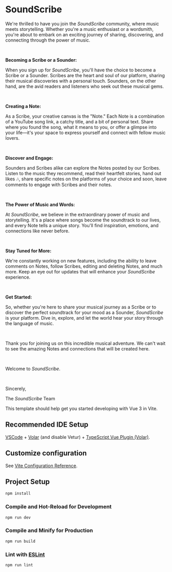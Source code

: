 # SoundScribe

<p>We're thrilled to have you join the <em>SoundScribe</em> community, where music meets storytelling. Whether you're a music enthusiast or a wordsmith, you're about to embark on an exciting journey of sharing, discovering, and connecting through the power of music.</p><p><br></p><p><strong>Becoming a Scribe or a Sounder:</strong></p><p>When you sign up for <em>SoundScribe</em>, you'll have the choice to become a Scribe or a Sounder. Scribes are the heart and soul of our platform, sharing their musical discoveries with a personal touch. Sounders, on the other hand, are the avid readers and listeners who seek out these musical gems.</p><p><br></p><p><strong>Creating a Note:&nbsp;&nbsp;&nbsp;&nbsp;&nbsp;&nbsp;&nbsp;&nbsp;&nbsp;&nbsp;&nbsp;&nbsp;&nbsp;&nbsp;&nbsp;&nbsp;&nbsp;&nbsp;&nbsp;&nbsp;&nbsp;&nbsp;&nbsp;&nbsp;&nbsp;&nbsp;&nbsp;&nbsp;&nbsp;&nbsp;&nbsp;&nbsp;&nbsp;&nbsp;&nbsp;&nbsp;&nbsp;&nbsp;&nbsp;&nbsp;&nbsp;&nbsp;&nbsp;&nbsp;&nbsp;&nbsp;&nbsp;&nbsp;&nbsp;&nbsp;&nbsp;&nbsp;&nbsp;&nbsp;</strong></p><p>As a Scribe, your creative canvas is the "Note." Each Note is a combination of a YouTube song link, a catchy title, and a bit of personal text. Share where you found the song, what it means to you, or offer a glimpse into your life—it's your space to express yourself and connect with fellow music lovers.</p><p><br></p><p><strong>Discover and Engage:</strong></p><p>Sounders and Scribes alike can explore the Notes posted by our Scribes. Listen to the music they recommend, read their heartfelt stories, hand out likes 🎶, share specific notes on the platforms of your choice and soon, leave comments to engage with Scribes and their notes.</p><p><br></p><p><strong>The Power of Music and Words:</strong></p><p>At <em>SoundScribe</em>, we believe in the extraordinary power of music and storytelling. It's a place where songs become the soundtrack to our lives, and every Note tells a unique story. You'll find inspiration, emotions, and connections like never before. </p><p><br></p><p><strong>Stay Tuned for More:</strong></p><p>We're constantly working on new features, including the ability to leave comments on Notes, follow Scribes, editing and deleting Notes, and much more. Keep an eye out for updates that will enhance your <em>SoundScribe</em> experience.</p><p><strong>&nbsp;</strong></p><p><strong>Get Started:</strong></p><p>So, whether you're here to share your musical journey as a Scribe or to discover the perfect soundtrack for your mood as a Sounder, <em>SoundScribe</em> is your platform. Dive in, explore, and let the world hear your story through the language of music.</p><p><br></p><p>Thank you for joining us on this incredible musical adventure. We can't wait to see the amazing Notes and connections that will be created here.</p><p><br></p><p>Welcome to <em>SoundScribe</em>.</p><p><br></p><p>Sincerely,</p><p>The <em>SoundScribe</em> Team</p>

This template should help get you started developing with Vue 3 in Vite.

## Recommended IDE Setup

[VSCode](https://code.visualstudio.com/) + [Volar](https://marketplace.visualstudio.com/items?itemName=Vue.volar) (and disable Vetur) + [TypeScript Vue Plugin (Volar)](https://marketplace.visualstudio.com/items?itemName=Vue.vscode-typescript-vue-plugin).

## Customize configuration

See [Vite Configuration Reference](https://vitejs.dev/config/).

## Project Setup

```sh
npm install
```

### Compile and Hot-Reload for Development

```sh
npm run dev
```

### Compile and Minify for Production

```sh
npm run build
```

### Lint with [ESLint](https://eslint.org/)

```sh
npm run lint
```
